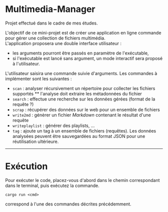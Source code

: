 # Multimedia-Manager

Projet effectué dans le cadre de mes études.  

L'objectif de ce mini-projet est de créer une application en ligne commande pour gérer une collection de fichiers multimédia.  
L'application proposera une double interface utilisateur :
* les arguments pourront être passés en paramètre de l'exécutable,
* si l'exécutable est lancé sans argument, un mode interactif sera proposé à l'utilisateur.

L'utilisateur saisira une commande suivie d'arguments.
Les commandes à implémenter sont les suivantes :

* `scan` : analyser récursivement un répertoire pour collecter les fichiers supportés
** l'analyse doit extraire les métadonnées du fichier
* `search` : effectue une recherche sur les données gérées (format de la requête ?)
* `scrap` : récupérer des données sur le web pour un ensemble de fichiers
* `write2md` : génèrer un fichier _Markdown_ contenant le résultat d'une requête
* `writeplaylist` : générer des playlists, ...
* `tag` : ajoute un tag à un ensemble de fichiers (requêtes).
Les données analysées peuvent être sauvegardées au format JSON pour une réutilisation ultérieure.

---
# Exécution

Pour exécuter le code, placez-vous d'abord dans le chemin correspondant dans le terminal, puis exécutez la commande.
```
cargo run <cmd>
```
<cmd> correspond à l'une des commandes décrites précédemment.
